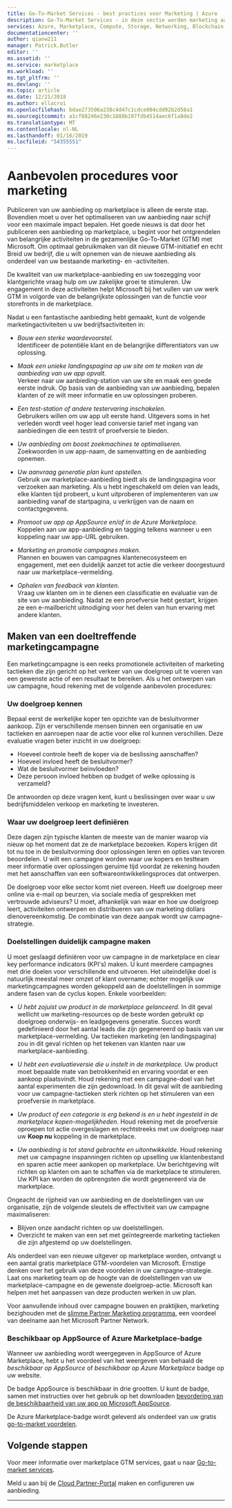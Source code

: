 ```yaml
---
title: Go-To-Market Services - best practices voor Marketing | Azure
description: Go-To-Market Services - in deze sectie worden marketing aanbevolen procedures beschreven voor uitgevers van Azure Marketplace
services: Azure, Marketplace, Compute, Storage, Networking, Blockchain, Security
documentationcenter: ''
author: qianw211
manager: Patrick.Butler
editor: ''
ms.assetid: ''
ms.service: marketplace
ms.workload: ''
ms.tgt_pltfrm: ''
ms.devlang: ''
ms.topic: article
ms.date: 12/21/2018
ms.author: ellacroi
ms.openlocfilehash: bdae273506a238c4d47c1cdce004cdd92b2d58a1
ms.sourcegitcommit: a1cf88246e230c1888b197fdb4514aec6f1a8de2
ms.translationtype: MT
ms.contentlocale: nl-NL
ms.lasthandoff: 01/16/2019
ms.locfileid: "54355551"
---
```

# <a name="marketing-best-practices"></a>Aanbevolen procedures voor marketing

Publiceren van uw aanbieding op marketplace is alleen de eerste stap. Bovendien moet u over het optimaliseren van uw aanbieding naar schijf voor een maximale impact bepalen. Het goede nieuws is dat door het publiceren een aanbieding op marketplace, u begint voor het ontgrendelen van belangrijke activiteiten in de gezamenlijke Go-To-Market (GTM) met Microsoft.  Om optimaal gebruikmaken van dit nieuwe GTM-initiatief en echt Breid uw bedrijf, die u wilt opnemen van de nieuwe aanbieding als onderdeel van uw bestaande marketing- en -activiteiten.

De kwaliteit van uw marketplace-aanbieding en uw toezegging voor klantgerichte vraag hulp om uw zakelijke groei te stimuleren. Uw engagement in deze activiteiten helpt Microsoft bij het vullen van uw werk GTM in volgorde van de belangrijkste oplossingen van de functie voor storefronts in de marketplace.

Nadat u een fantastische aanbieding hebt gemaakt, kunt de volgende marketingactiviteiten u uw bedrijfsactiviteiten in:

* *Bouw een sterke waardevoorstel.* <br>Identificeer de potentiële klant en de belangrijke differentiators van uw oplossing.

* *Maak een unieke landingspagina op uw site om te maken van de aanbieding van uw app opvalt.* <br> Verkeer naar uw aanbieding-station van uw site en maak een goede eerste indruk. Op basis van de aanbieding van uw aanbieding, bepalen klanten of ze wilt meer informatie en uw oplossingen proberen.

* *Een test-station of andere testervaring inschakelen.* <br> Gebruikers willen om uw app uit eerste hand. Uitgevers soms in het verleden wordt veel hoger lead conversie tarief met ingang van aanbiedingen die een testrit of proefversie te bieden.

* *Uw aanbieding om boost zoekmachines te optimaliseren.* <br> Zoekwoorden in uw app-naam, de samenvatting en de aanbieding opnemen. 

* *Uw aanvraag generatie plan kunt opstellen.* <br> Gebruik uw marketplace-aanbieding biedt als de landingspagina voor verzoeken aan marketing. Als u hebt ingeschakeld om delen van leads, elke klanten tijd probeert, u kunt uitproberen of implementeren van uw aanbieding vanaf de startpagina, u verkrijgen van de naam en contactgegevens.

* *Promoot uw app op AppSource en/of in de Azure Marketplace.* <br> Koppelen aan uw app-aanbieding en tagging telkens wanneer u een koppeling naar uw app-URL gebruiken.

* *Marketing en promotie campagnes maken.* <br> Plannen en bouwen van campagnes klantenecosysteem en engagement, met een duidelijk aanzet tot actie die verkeer doorgestuurd naar uw marketplace-vermelding.

* *Ophalen van feedback van klanten.* <br> Vraag uw klanten om in te dienen een classificatie en evaluatie van de site van uw aanbieding. Nadat ze een proefversie hebt gestart, krijgen ze een e-mailbericht uitnodiging voor het delen van hun ervaring met andere klanten.

## <a name="build-an-effective-marketing-campaign"></a>Maken van een doeltreffende marketingcampagne

Een marketingcampagne is een reeks promotionele activiteiten of marketing tactieken die zijn gericht op het verkeer van uw doelgroep uit te voeren van een gewenste actie of een resultaat te bereiken. Als u het ontwerpen van uw campagne, houd rekening met de volgende aanbevolen procedures:

### <a name="know-your-audience"></a>Uw doelgroep kennen
Bepaal eerst de werkelijke koper ten opzichte van de besluitvormer aankoop. Zijn er verschillende mensen binnen een organisatie en uw tactieken en aanroepen naar de actie voor elke rol kunnen verschillen. Deze evaluatie vragen beter inzicht in uw doelgroep:

* Hoeveel controle heeft de koper via de beslissing aanschaffen?
* Hoeveel invloed heeft de besluitvormer?
* Wat de besluitvormer beïnvloeden?
* Deze persoon invloed hebben op budget of welke oplossing is verzameld?

De antwoorden op deze vragen kent, kunt u beslissingen over waar u uw bedrijfsmiddelen verkoop en marketing te investeren.

### <a name="define-where-your-audience-learns"></a>Waar uw doelgroep leert definiëren
Deze dagen zijn typische klanten de meeste van de manier waarop via nieuw op het moment dat ze de marketplace bezoeken. Kopers krijgen dit tot nu toe in de besluitvorming door oplossingen leren en opties van tevoren beoordelen. U wilt een campagne worden waar uw kopers en testteam meer informatie over oplossingen geruime tijd voordat ze rekening houden met het aanschaffen van een softwareontwikkelingsproces dat ontwerpen.

De doelgroep voor elke sector komt niet overeen. Heeft uw doelgroep meer online via e-mail op beurzen, via sociale media of gesprekken met vertrouwde adviseurs? U moet, afhankelijk van waar en hoe uw doelgroep leert, activiteiten ontwerpen en distribueren van uw marketing dollars dienovereenkomstig. De combinatie van deze aanpak wordt uw campagne-strategie.

### <a name="create-clear-campaign-goals"></a>Doelstellingen duidelijk campagne maken

U moet geslaagd definiëren voor uw campagne in de marketplace en clear key performance indicators (KPI's) maken. U kunt meerdere campagnes met drie doelen voor verschillende end uitvoeren. Het uiteindelijke doel is natuurlijk meestal meer omzet of klant overname; echter mogelijk uw marketingcampagnes worden gekoppeld aan de doelstellingen in sommige andere fasen van de cyclus kopen. Enkele voorbeelden:

* *U hebt zojuist uw product in de marketplace gelanceerd.* In dit geval wellicht uw marketing-resources op de beste worden gebruikt op doelgroep onderwijs- en leadgegevens generatie. Succes wordt gedefinieerd door het aantal leads die zijn gegenereerd op basis van uw marketplace-vermelding. Uw tactieken marketing (en landingspagina) zou in dit geval richten op het tekenen van klanten naar uw marketplace-aanbieding.

* *U hebt een evaluatieversie die u instelt in de marketplace.* Uw product moet bepaalde mate van betrokkenheid en ervaring voordat er een aankoop plaatsvindt. Houd rekening met een campagne-doel van het aantal experimenten die zijn gedownload. In dit geval wilt de aanbieding voor uw campagne-tactieken sterk richten op het stimuleren van een proefversie in marketplace.

* *Uw product of een categorie is erg bekend is en u hebt ingesteld in de marketplace kopen-mogelijkheden.* Houd rekening met de proefversie oproepen tot actie overgeslagen en rechtstreeks met uw doelgroep naar uw **Koop nu** koppeling in de marketplace.

* *Uw aanbieding is tot stand gebrachte en uitontwikkelde.* Houd rekening met uw campagne inspanningen richten op upselling uw klantenbestand en sparen actie meer aankopen op marketplace. Uw berichtgeving wilt richten op klanten om aan te schaffen via de marketplace te stimuleren. Uw KPI kan worden de opbrengsten die wordt gegenereerd via de marketplace.

Ongeacht de rijpheid van uw aanbieding en de doelstellingen van uw organisatie, zijn de volgende sleutels de effectiviteit van uw campagne maximaliseren:

* Blijven onze aandacht richten op uw doelstellingen.
* Overzicht te maken van een set met geïntegreerde marketing tactieken die zijn afgestemd op uw doelstellingen.

Als onderdeel van een nieuwe uitgever op marketplace worden, ontvangt u een aantal gratis marketplace GTM-voordelen van Microsoft. Ernstige denken over het gebruik van deze voordelen in uw campagne-strategie. Laat ons marketing team op de hoogte van de doelstellingen van uw marketplace-campagne en de gewenste doelgroep-actie. Microsoft kan helpen met het aanpassen van deze producten werken in uw plan.

Voor aanvullende inhoud over campagne bouwen en praktijken, marketing bezighouden met de [slimme Partner Marketing programma](https://partner.microsoft.com/smart-partner-marketing), een voordeel van deelname aan het Microsoft Partner Network.

### <a name="available-on-appsource-or-azure-marketplace-badge"></a>Beschikbaar op AppSource of Azure Marketplace-badge

Wanneer uw aanbieding wordt weergegeven in AppSource of Azure Marketplace, hebt u het voordeel van het weergeven van behaald de *beschikbaar op AppSource* of *beschikbaar op Azure Marketplace* badge op uw website.

De badge AppSource is beschikbaar in drie grootten. U kunt de badge, samen met instructies over het gebruik op het downloaden [bevordering van de beschikbaarheid van uw app op Microsoft AppSource](https://appsource.microsoft.com/blogs/promote-your-app-s-availability-on-microsoft-appsource).

De Azure Marketplace-badge wordt geleverd als onderdeel van uw gratis [go-to-market voordelen](./gtm-your-marketplace-benefits.md).

## <a name="next-steps"></a>Volgende stappen

Voor meer informatie over marketplace GTM services, gaat u naar [Go-to-market services](https://partner.microsoft.com/reach-customers/gtm).

Meld u aan bij de [Cloud Partner-Portal](https://cloudpartner.azure.com) maken en configureren uw aanbieding.

---
